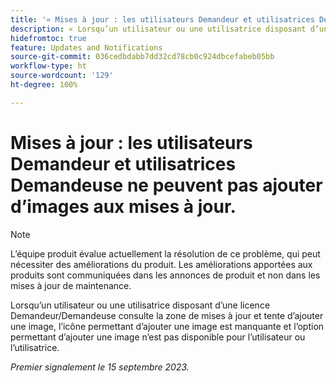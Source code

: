 ```yaml
---
title: '« Mises à jour : les utilisateurs Demandeur et utilisatrices Demandeuse ne peuvent pas ajouter d’images aux mises à jour. »'
description: « Lorsqu’un utilisateur ou une utilisatrice disposant d’une licence de Demandeur/Demandeuse consulte la zone de mises à jour et tente d’ajouter une image, l’icône permettant d’ajouter une image est manquante et l’option permettant d’ajouter une image n’est pas disponible pour l’utilisateur ou l’utilisatrice. »
hidefromtoc: true
feature: Updates and Notifications
source-git-commit: 036cedbdabb7dd32cd78cb0c924dbcefabeb05bb
workflow-type: ht
source-wordcount: '129'
ht-degree: 100%

---
```



# Mises à jour : les utilisateurs Demandeur et utilisatrices Demandeuse ne peuvent pas ajouter d’images aux mises à jour.

>[!NOTE]
>
>L’équipe produit évalue actuellement la résolution de ce problème, qui peut nécessiter des améliorations du produit. Les améliorations apportées aux produits sont communiquées dans les annonces de produit et non dans les mises à jour de maintenance.

Lorsqu’un utilisateur ou une utilisatrice disposant d’une licence Demandeur/Demandeuse consulte la zone de mises à jour et tente d’ajouter une image, l’icône permettant d’ajouter une image est manquante et l’option permettant d’ajouter une image n’est pas disponible pour l’utilisateur ou l’utilisatrice.

_Premier signalement le 15 septembre 2023._
